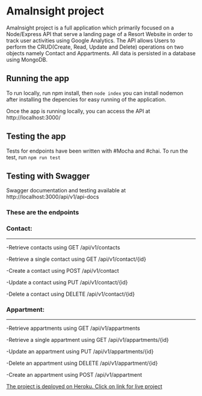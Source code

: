 # AmaInsight project
AmaInsight project is a full application which primarily focused on a Node/Express API that serve a landing page of a Resort Website in order to track user activities using Google Analytics. The API allows Users to perform the CRUD(Create, Read, Update and Delete) operations on two objects namely Contact and Appartments. All data is persisted in a database using MongoDB. 

## Running the app
To run locally, run npm install, then ```node index``` you can install nodemon after installing the depencies for easy running of the application.

Once the app is running locally, you can access the API at http://localhost:3000/


## Testing the app
Tests for endpoints have been written with #Mocha and #chai. 
To run the test, run ```npm run test```

## Testing with Swagger
Swagger documentation and testing available at http://localhost:3000/api/v1/api-docs

### These are the endpoints
### Contact:
----
-Retrieve contacts using GET /api/v1/contacts

-Retrieve a single contact using GET /api/v1/contact/{id}

-Create a contact using POST /api/v1/contact

-Update a contact using PUT /api/v1/contact/{id}

-Delete a contact using DELETE /api/v1/contact/{id}


### Appartment:
----
-Retrieve appartments using GET /api/v1/appartments

-Retrieve a single appartment using GET /api/v1/appartments/{id}

-Update an appartment using PUT /api/v1/appartments/{id}

-Delete an appartment using DELETE /api/v1/appartment/{id}

-Create an appartment using POST /api/v1/appartment


[The project is deployed on Heroku. Click on link for live project](https://amainsight.herokuapp.com/)
